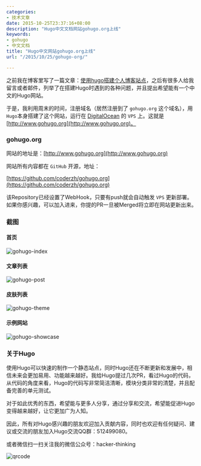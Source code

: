 ```yaml
---
categories:
- 技术文章
date: 2015-10-25T23:37:16+08:00
description: "Hugo中文文档网站gohugo.org上线"
keywords:
- gohugo
- 中文文档
title: "Hugo中文网站gohugo.org上线"
url: "/2015/10/25/gohugo-org/"

---
```


之前我在博客里写了一篇文章：[使用hugo搭建个人博客站点](http://blog.coderzh.com/2015/08/29/hugo/)，之后有很多人给我留言或者邮件，列举了在搭建Hugo时遇到的各种问题，并且提出希望能有一个中文的Hugo网站。

于是，我利用周末的时间，注册域名（居然注册到了 `gohugo.org` 这个域名），用`Hugo`本身搭建了这个网站，运行在 [DigitalOcean](https://www.digitalocean.com/?refcode=e131e2bba197) 的 `VPS` 上。这就是 [http://www.gohugo.org](http://www.gohugo.org)。

<!--more-->

### gohugo.org

网站的地址是：[http://www.gohugo.org](http://www.gohugo.org)

网站所有内容都在 `GitHub` 开源，地址：

[https://github.com/coderzh/gohugo.org](https://github.com/coderzh/gohugo.org)

该Repository已经设置了WebHook，只要有push就会自动触发 `VPS` 更新部署。如果你感兴趣，可以加入进来，你提的PR一旦被Merged将立即在网站更新出来。

### 截图

#### 首页

![gohugo-index](http://7xlx3k.com1.z0.glb.clouddn.com/gohugo-index.jpg-w)

#### 文章列表

![gohugo-post](http://7xlx3k.com1.z0.glb.clouddn.com/gohugo-post.jpg-w)

#### 皮肤列表

![gohugo-theme](http://7xlx3k.com1.z0.glb.clouddn.com/gohugo-theme.jpg-w)

#### 示例网站

![gohugo-showcase](http://7xlx3k.com1.z0.glb.clouddn.com/gohugo-showcase.jpg-w)


### 关于Hugo

使用Hugo可以快速的制作一个静态站点，同时Hugo还在不断更新和发展中，相信未来会更加易用、功能越来越好。我给Hugo提过几次PR，看过Hugo的代码，从代码的角度来看，Hugo的代码写非常简洁清晰，模块分类非常的清楚，并且配备完善的单元测试。

对于如此优秀的东西，希望能与更多人分享，通过分享和交流，希望能促进Hugo变得越来越好，让它更加广为人知。

因此，所有对Hugo感兴趣的朋友欢迎加入贡献内容，同时也欢迎有任何疑问、建议或交流的朋友加入Hugo交流QQ群：512499080。

或者微信扫一扫关注我的微信公众号：hacker-thinking

![qrcode](http://blog.coderzh.com/public/qrcode.jpg)

